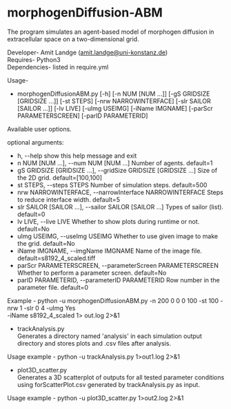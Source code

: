 # morphogenDiffusion-ABM
The program simulates an agent-based model of morphogen diffusion in extracellular space on a two-dimensional grid.

Developer- Amit Landge (amit.landge@uni-konstanz.de) \
Requires- Python3 \
Dependencies- listed in require.yml

Usage-
* morphogenDiffusionABM.py [-h] [-n NUM [NUM ...]]
                                [-gS GRIDSIZE [GRIDSIZE ...]] [-st STEPS]
                                [-nrw NARROWINTERFACE]
                                [-slr SAILOR [SAILOR ...]] [-lv LIVE]
                                [-uImg USEIMG] [-iName IMGNAME]
                                [-parScr PARAMETERSCREEN] [-parID PARAMETERID]

Available user options.

optional arguments:
  - h, --help            show this help message and exit
  - n NUM [NUM ...], --num NUM [NUM ...]
                        Number of agents. default=1
  - gS GRIDSIZE [GRIDSIZE ...], --gridSize GRIDSIZE [GRIDSIZE ...]
                        Size of the 2D grid. default=[100,100]
  - st STEPS, --steps STEPS
                        Number of simulation steps. default=500
  - nrw NARROWINTERFACE, --narrowInterface NARROWINTERFACE
                        Steps to reduce interface width. default=5
  - slr SAILOR [SAILOR ...], --sailor SAILOR [SAILOR ...]
                        Types of sailor (list). default=0
  - lv LIVE, --live LIVE
                        Whether to show plots during runtime or not.
                        default=No
  - uImg USEIMG, --useImg USEIMG
                        Whether to use given image to make the grid.
                        default=No
  - iName IMGNAME, --imgName IMGNAME
                        Name of the image file. default=s8192_4_scaled.tiff
  - parScr PARAMETERSCREEN, --parameterScreen PARAMETERSCREEN
                        Whether to perform a parameter screen. default=No
  - parID PARAMETERID, --parameterID PARAMETERID
                        Row number in the parameter file. default=0

Example -
python -u morphogenDiffusionABM.py -n 200 0 0 0 100 -st 100 -nrw 1 -slr 0 4 -uImg Yes \
-iName s8192_4_scaled 1> out.log 2>&1

* trackAnalysis.py \
Generates a directory named 'analysis' in each simulation output directory and stores plots and .csv files after analysis.

Usage example -
python -u trackAnalysis.py 1>out1.log 2>&1

* plot3D_scatter.py \
Generates a 3D scatterplot of outputs for all tested parameter conditions using forScatterPlot.csv generated by trackAnalysis.py as input.

Usage example -
python -u plot3D_scatter.py 1>out2.log 2>&1
